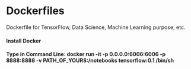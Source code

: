 # Dockerfiles
Dockerfile for TensorFlow, Data Science, Machine Learning purpose, etc.
#### Install Docker
#### Type in Command Line: docker run -it -p 0.0.0.0:6006:6006 -p 8888:8888  -v PATH_OF_YOURS:/notebooks tensorflow:0.1 /bin/sh
